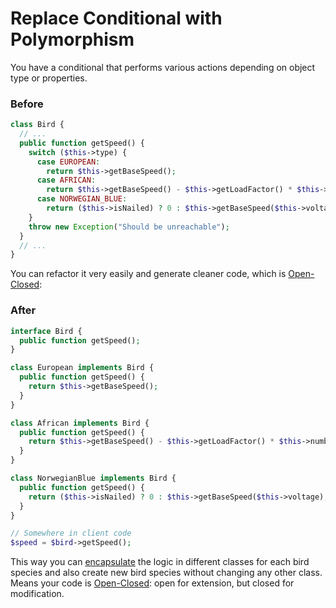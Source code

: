 # Replace Conditional with Polymorphism

You have a conditional that performs various actions depending on object type or properties.

### Before

```php
class Bird {
  // ...
  public function getSpeed() {
    switch ($this->type) {
      case EUROPEAN:
        return $this->getBaseSpeed();
      case AFRICAN:
        return $this->getBaseSpeed() - $this->getLoadFactor() * $this->numberOfCoconuts;
      case NORWEGIAN_BLUE:
        return ($this->isNailed) ? 0 : $this->getBaseSpeed($this->voltage);
    }
    throw new Exception("Should be unreachable");
  }
  // ...
}
```

You can refactor it very easily and generate cleaner code, which is [Open-Closed](https://www.freecodecamp.org/news/open-closed-principle-solid-architecture-concept-explained/):

### After

```php
interface Bird {
  public function getSpeed();
}

class European implements Bird {
  public function getSpeed() {
    return $this->getBaseSpeed();
  }
}

class African implements Bird {
  public function getSpeed() {
    return $this->getBaseSpeed() - $this->getLoadFactor() * $this->numberOfCoconuts;
  }
}

class NorwegianBlue implements Bird {
  public function getSpeed() {
    return ($this->isNailed) ? 0 : $this->getBaseSpeed($this->voltage);
  }
}

// Somewhere in client code
$speed = $bird->getSpeed();
```

This way you can [encapsulate](https://stackify.com/oop-concept-for-beginners-what-is-encapsulation/) the logic in different classes for each bird species and also create new bird species without changing any other class. Means your code is [Open-Closed](https://www.freecodecamp.org/news/open-closed-principle-solid-architecture-concept-explained/): open for extension, but closed for modification.
